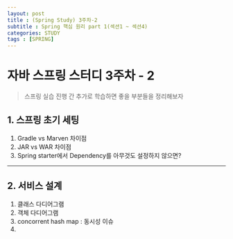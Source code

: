 ```yaml
---
layout: post
title : (Spring Study) 3주차-2
subtitle : Spring 핵심 원리 part 1(섹션1 ~ 섹션4)
categories: STUDY
tags : [SPRING]
---
```


# 자바 스프링 스터디 3주차 - 2

> 스프링 실습 진행 간 추가로 학습하면 좋을 부분들을 정리해보자

## 1. 스프링 초기 세팅

1. Gradle vs Marven 차이점
2. JAR vs WAR 차이점
3. Spring starter에서 Dependency를 아무것도 설정하지 않으면?

* * *
## 2. 서비스 설계

1. 클래스 다디어그램
2. 객체 다디어그램
3. concorrent hash map : 동시성 이슈
4. 
